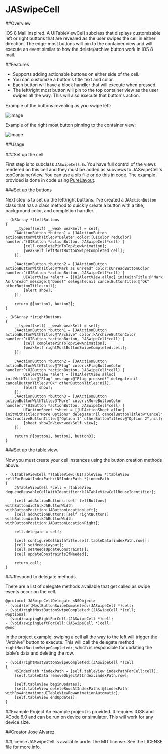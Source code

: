 JASwipeCell
===========

##Overview

iOS 8 Mail Inspired. A UITableViewCell subclass that displays customizable left or right buttons that are revealed as the user swipes the cell in either direction. The edge-most buttons will pin to the container view and will execute an event similar to how the delete/archive button work in IOS 8 mail.

##Features
* Supports adding actionable buttons on either side of the cell. 
* You can customize a button's title text and color.
* Each button will have a block handler that will execute when pressed.
* The left/right most button will pin to the top container view as the user swipes all the way. This will also execute that button's action. 

Example of the buttons revealing as you swipe left:

![image](http://i.imgur.com/GS2sQCE.png)

Example of the right most button pinning to the container view:

![image](http://i.imgur.com/B046Mrw.png)

##Usage

###Set up the cell

First step is to subclass `JASwipeCell.h`. You have full control of the views rendered on this cell and they must be added as subviews to JASwipeCell's topContainerView. You can use a xib file or do this in code. The example provided is done in code using [PureLayout](https://github.com/smileyborg/PureLayout).


###Set up the buttons 

Next step is to set up the left/right buttons. I've created a `JAActionButton` class that has a class method to quickly create a button with a title, background color, and completion handler. 

```objc
- (NSArray *)leftButtons
{
    __typeof(self) __weak weakSelf = self;
    JAActionButton *button1 = [JAActionButton actionButtonWithTitle:@"Delete" color:[UIColor redColor] handler:^(UIButton *actionButton, JASwipeCell*cell) {
        [cell completePinToTopViewAnimation];
        [weakSelf leftMostButtonSwipeCompleted:cell];
    }];
    
    JAActionButton *button2 = [JAActionButton actionButtonWithTitle:@"Mark as unread" color:kUnreadButtonColor handler:^(UIButton *actionButton, JASwipeCell*cell) {
        UIAlertView *alert = [[UIAlertView alloc] initWithTitle:@"Mark As Unread" message:@"Done!" delegate:nil cancelButtonTitle:@"Ok" otherButtonTitles:nil];
        [alert show];
    }];
    
    return @[button1, button2];
}

- (NSArray *)rightButtons
{
    __typeof(self) __weak weakSelf = self;
    JAActionButton *button1 = [JAActionButton actionButtonWithTitle:@"Archive" color:kArchiveButtonColor handler:^(UIButton *actionButton, JASwipeCell*cell) {
        [cell completePinToTopViewAnimation];
        [weakSelf rightMostButtonSwipeCompleted:cell];
    }];
    
    JAActionButton *button2 = [JAActionButton actionButtonWithTitle:@"Flag" color:kFlagButtonColor handler:^(UIButton *actionButton, JASwipeCell*cell) {
        UIAlertView *alert = [[UIAlertView alloc] initWithTitle:@"Flag" message:@"Flag pressed!" delegate:nil cancelButtonTitle:@"Ok" otherButtonTitles:nil];
        [alert show];
    }];
    JAActionButton *button3 = [JAActionButton actionButtonWithTitle:@"More" color:kMoreButtonColor handler:^(UIButton *actionButton, JASwipeCell*cell) {
        UIActionSheet *sheet = [[UIActionSheet alloc] initWithTitle:@"More Options" delegate:nil cancelButtonTitle:@"Cancel" destructiveButtonTitle:@"Option 1" otherButtonTitles:@"Option 2",nil];
        [sheet showInView:weakSelf.view];
    }];
    
    return @[button1, button2, button3];
}
```

###Set up the table view. 

Now you must create your cell instances using the button creation methods above.

```objc
- (UITableViewCell *)tableView:(UITableView *)tableView cellForRowAtIndexPath:(NSIndexPath *)indexPath
{
    JATableViewCell *cell = [tableView dequeueReusableCellWithIdentifier:kJATableViewCellReuseIdentifier];
    
    [cell addActionButtons:[self leftButtons] withButtonWidth:kJAButtonWidth withButtonPosition:JAButtonLocationLeft];
    [cell addActionButtons:[self rightButtons] withButtonWidth:kJAButtonWidth withButtonPosition:JAButtonLocationRight];
    
    cell.delegate = self;
    
    [cell configureCellWithTitle:self.tableData[indexPath.row]];
    [cell setNeedsLayout];
    [cell setNeedsUpdateConstraints];
    [cell updateConstraintsIfNeeded];
    
    return cell;
}
```

###Respond to delegate methods.

There are a list of delegate methods available that get called as swipe events occur on the cell.

```objc
@protocol JASwipeCellDelegate <NSObject>
- (void)leftMostButtonSwipeCompleted:(JASwipeCell *)cell;
- (void)rightMostButtonSwipeCompleted:(JASwipeCell *)cell;
@optional
- (void)swipingRightForCell:(JASwipeCell *)cell;
- (void)swipingLeftForCell:(JASwipeCell *)cell;
@end
```

In the project example, swiping a cell all the way to the left will trigger the "Archive" button to execute. This will call the delegate method `rightMostButtonSwipeCompleted:`, which is responsible for updating the table's data and deleting the row. 

```objc
- (void)rightMostButtonSwipeCompleted:(JASwipeCell *)cell
{
    NSIndexPath *indexPath = [self.tableView indexPathForCell:cell];
    [self.tableData removeObjectAtIndex:indexPath.row];
    
    [self.tableView beginUpdates];
    [self.tableView deleteRowsAtIndexPaths:@[indexPath] withRowAnimation:UITableViewRowAnimationAutomatic];
    [self.tableView endUpdates];
}
```

##Example Project
An example project is provided. It requires IOS8 and XCode 6.0 and can be run on device or simulator. This will work for any device size. 

##Creator
Jose Alvarez

##License
JASwipeCell is available under the MIT license. See the LICENSE file for more info.
